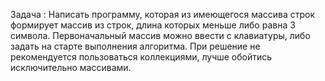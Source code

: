 Задача :
Написать программу, которая из имеющегося массива строк формирует массив из строк, 
длина которых меньше либо равна 3 символа. Первоначальный массив можно ввести с клавиатуры,
либо задать на старте выполнения алгоритма. При решение не рекомендуется пользоваться коллекциями, 
лучше обойтись исключительно массивами.
